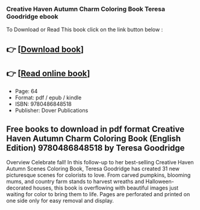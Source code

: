### Creative Haven Autumn Charm Coloring Book Teresa Goodridge ebook

To Download or Read This book click on the link button below :

## 👉  [**[Download book](http://get-pdfs.com/download.php?group=book&from=github.com&id=609619&lnk=1065 "Download book")**]

## 👉  [**[Read online book](http://get-pdfs.com/download.php?group=book&from=github.com&id=609619&lnk=1065 "Read online book")**]


* Page: 64
* Format: pdf / epub / kindle
* ISBN: 9780486848518
* Publisher: Dover Publications



## Free books to download in pdf format Creative Haven Autumn Charm Coloring Book (English Edition) 9780486848518 by Teresa Goodridge


Overview
Celebrate fall! In this follow-up to her best-selling Creative Haven Autumn Scenes Coloring Book, Teresa Goodridge has created 31 new picturesque scenes for colorists to love. From carved pumpkins, blooming mums, and country farm stands to harvest wreaths and Halloween-decorated houses, this book is overflowing with beautiful images just waiting for color to bring them to life. Pages are perforated and printed on one side only for easy removal and display.



